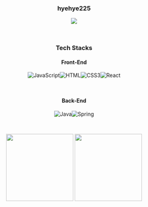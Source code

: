 <h3 align="center">hyehye225</h3>
<p align="center">
<a href="https://velog.io/@dmb225">
  <img src="https://img.shields.io/badge/Tech%20Blog-11B48A?style=flat-square&logo=Vimeo&logoColor=white&link=https://velog.io/@dmb225"/>
</a></p>

<br/>
<h3 align="center">Tech Stacks</h3>
<h4 align="center">Front-End</h4>
<p align="center"><img alt="JavaScript" src ="https://img.shields.io/badge/JavaScript-F7DF1E.svg?&style=flat-square&logo=JavaScript&logoColor=white"/><img alt="HTML" src ="https://img.shields.io/badge/HTML-E34F26.svg?&style=flat-square&logo=HTML5&logoColor=white"/><img alt="CSS3" src ="https://img.shields.io/badge/CSS3-FF9933.svg?&style=flat-square&logo=CSS3&logoColor=white"/><img alt="React" src ="https://img.shields.io/badge/React-61DAFB.svg?&style=flat-square&logo=React&logoColor=white"/></p>
<br/>
<h4 align="center">Back-End</h4>
<p align="center"><img alt="Java" src ="https://img.shields.io/badge/Java-007396.svg?&style=flat-square&logo=Java&logoColor=white"/><img alt="Spring" src ="https://img.shields.io/badge/Spring-6DB33F.svg?&style=flat-square&logo=Spring&logoColor=white"/></p>

<br/>
<p align="center">
<a href="https://github.com/hyehye225"><img align="center" style="height:180px" src="https://github-readme-stats.vercel.app/api?username=hyehye225&show_icons=true&theme=shadow_green&hide_border=true" /></a>
<a href="https://github.com/hyehye225"><img align="center" style="height:180px" src="https://github-readme-stats.vercel.app/api/top-langs/?username=hyehye225&layout=compact&theme=shadow_green&hide_border=true" /></a></p>


